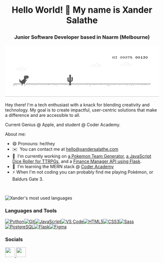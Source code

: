 # <p align="center">Hello World! 👋 My name is Xander Salathe </p>


### <p align="center"> Junior Software Developer based in Naarm (Melbourne) </p>

![loading...](dino.gif)

Hey there! I'm a tech enthusiast with a knack for blending creativity and technology. My goal is to create impactful, user-centric solutions that make a difference and are accessible to all. 

Current Genius @ Apple, and student @ Coder Academy.

About me:
* 😄 Pronouns: he/they
* ✉️  You can contact me at [hello@xandersalathe.com](mailto:hello@xandersalathe.com)
* 🚀  I'm currently working on [a Pokemon Team Generator](https://github.com/xdaybreakerx/pokemon-generator), [a JavaScript Dice Roller for TTRPGs](https://github.com/xdaybreakerx/js-d20), and a [Finance Manager API using Flask](http://https://github.com/xdaybreakerx/XanderSalathe_T2A2).
* 🧠  I'm learning the MERN stack @ [Coder Academy](https://coderacademy.edu.au/)
* ⚡️ When I'm not coding you can probably find me playing Pokémon, or Baldurs Gate 3. 

<!-- <a href="https://github.com/anuraghazra/convoychat">
  <img height=250 align="right" src="https://github-readme-stats.vercel.app/api/top-langs?username=xdaybreakerx&theme=tokyonight&hide_border=false&include_all_commits=true&count_private=true&layout=compact&card_width=250" />
</a> -->

&nbsp;
&nbsp;
&nbsp;

![Xander's most used languages](https://github-readme-stats.vercel.app/api/top-langs?username=xdaybreakerx&theme=tokyonight&hide_border=false&include_all_commits=true&count_private=true&layout=donut)

### <p align="left"> Languages and Tools </p>


<p align="left">
<a href="https://www.python.org/" target="_blank" rel="noreferrer"><img src="https://raw.githubusercontent.com/danielcranney/readme-generator/main/public/icons/skills/python-colored.svg" width="36" height="36" alt="Python" /></a><a href="https://git-scm.com/" target="_blank" rel="noreferrer"><img src="https://raw.githubusercontent.com/danielcranney/readme-generator/main/public/icons/skills/git-colored.svg" width="36" height="36" alt="Git" /></a><a href="https://developer.mozilla.org/en-US/docs/Web/JavaScript" target="_blank" rel="noreferrer"><img src="https://raw.githubusercontent.com/danielcranney/readme-generator/main/public/icons/skills/javascript-colored.svg" width="36" height="36" alt="JavaScript" /></a><a href="https://code.visualstudio.com/" target="_blank" rel="noreferrer"><img src="https://raw.githubusercontent.com/danielcranney/readme-generator/main/public/icons/skills/visualstudiocode.svg" width="36" height="36" alt="VS Code" /></a><a href="https://developer.mozilla.org/en-US/docs/Glossary/HTML5" target="_blank" rel="noreferrer"><img src="https://raw.githubusercontent.com/danielcranney/readme-generator/main/public/icons/skills/html5-colored.svg" width="36" height="36" alt="HTML5" /></a><a href="https://www.w3.org/TR/CSS/#css" target="_blank" rel="noreferrer"><img src="https://raw.githubusercontent.com/danielcranney/readme-generator/main/public/icons/skills/css3-colored.svg" width="36" height="36" alt="CSS3" /></a><a href="https://sass-lang.com/" target="_blank" rel="noreferrer"><img src="https://raw.githubusercontent.com/danielcranney/readme-generator/main/public/icons/skills/sass-colored.svg" width="36" height="36" alt="Sass" /></a><a href="https://www.postgresql.org/" target="_blank" rel="noreferrer"><img src="https://raw.githubusercontent.com/danielcranney/readme-generator/main/public/icons/skills/postgresql-colored.svg" width="36" height="36" alt="PostgreSQL" /></a><a href="https://flask.palletsprojects.com/en/2.0.x/" target="_blank" rel="noreferrer"><img src="https://raw.githubusercontent.com/danielcranney/readme-generator/main/public/icons/skills/flask-colored.svg" width="36" height="36" alt="Flask" /></a><a href="https://www.figma.com/" target="_blank" rel="noreferrer"><img src="https://raw.githubusercontent.com/danielcranney/readme-generator/main/public/icons/skills/figma-colored.svg" width="36" height="36" alt="Figma" /></a>
</p>





### <p align="left"> Socials </p>

<p align="left"> 
<a href="https://www.github.com/xdaybreakerx" target="_blank" rel="noreferrer"> <picture> <source media="(prefers-color-scheme: dark)" srcset="https://raw.githubusercontent.com/danielcranney/readme-generator/main/public/icons/socials/github-dark.svg" /> <source media="(prefers-color-scheme: light)" srcset="https://raw.githubusercontent.com/danielcranney/readme-generator/main/public/icons/socials/github.svg" /> <img src="https://raw.githubusercontent.com/danielcranney/readme-generator/main/public/icons/socials/github.svg" width="32" height="32" /> </picture> </a> 
<a href="https://www.linkedin.com/in/xandersalathe" target="_blank" rel="noreferrer"> <picture> <source media="(prefers-color-scheme: dark)" srcset="https://raw.githubusercontent.com/danielcranney/readme-generator/main/public/icons/socials/linkedin-dark.svg" /> <source media="(prefers-color-scheme: light)" srcset="https://raw.githubusercontent.com/danielcranney/readme-generator/main/public/icons/socials/linkedin.svg" /> <img src="https://raw.githubusercontent.com/danielcranney/readme-generator/main/public/icons/socials/linkedin.svg" width="32" height="32" /> </picture> </a>
</p>